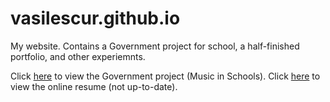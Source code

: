 # vasilescur.github.io

My website. Contains a Government project for school, a half-finished portfolio, and other experiemnts.

Click [here](http://vasilescur.github.io/government) to view the Government project (Music in Schools).
Click [here](http://vasilescur.github.io/portfolio/about) to view the online resume (not up-to-date).
